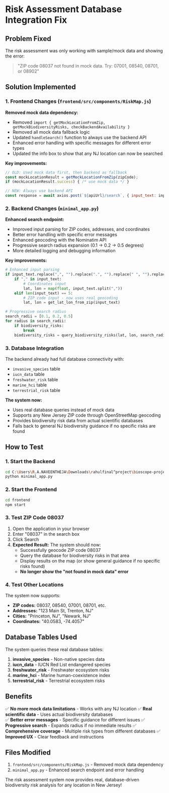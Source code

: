 # Risk Assessment Database Integration Fix

## Problem Fixed
The risk assessment was only working with sample/mock data and showing the error:
> "ZIP code 08037 not found in mock data. Try: 07001, 08540, 08701, or 08902"

## Solution Implemented

### 1. Frontend Changes (`frontend/src/components/RiskMap.js`)

**Removed mock data dependency:**
- Removed `import { getMockLocationFromZip, getMockBiodiversityRisks, checkBackendAvailability }` 
- Removed all mock data fallback logic
- Updated `handleSearch()` function to always use the backend API
- Enhanced error handling with specific messages for different error types
- Updated the info box to show that any NJ location can now be searched

**Key improvements:**
```javascript
// OLD: Used mock data first, then backend as fallback
const mockLocationResult = getMockLocationFromZip(zipCode);
if (mockLocationResult.success) { /* use mock data */ }

// NEW: Always use backend API
const response = await axios.post(`${apiUrl}/search`, { input_text: inputText });
```

### 2. Backend Changes (`minimal_app.py`)

**Enhanced search endpoint:**
- Improved input parsing for ZIP codes, addresses, and coordinates
- Better error handling with specific error messages
- Enhanced geocoding with the Nominatim API
- Progressive search radius expansion (0.1 → 0.2 → 0.5 degrees)
- More detailed logging and debugging information

**Key improvements:**
```python
# Enhanced input parsing
if input_text.replace(",", "").replace(".", "").replace(" ", "").replace("-", "").isdigit():
    if "," in input_text:
        # Coordinates input
        lat, lon = map(float, input_text.split(","))
    elif len(input_text) == 5:
        # ZIP code input - now uses real geocoding
        lat, lon = get_lat_lon_from_zip(input_text)

# Progressive search radius
search_radii = [0.1, 0.2, 0.5]
for radius in search_radii:
    if biodiversity_risks:
        break
    biodiversity_risks = query_biodiversity_risks(lat, lon, search_radius=radius)
```

### 3. Database Integration

The backend already had full database connectivity with:
- `invasive_species` table
- `iucn_data` table  
- `freshwater_risk` table
- `marine_hci` table
- `terrestrial_risk` table

**The system now:**
- Uses real database queries instead of mock data
- Supports any New Jersey ZIP code through OpenStreetMap geocoding
- Provides biodiversity risk data from actual scientific databases
- Falls back to general NJ biodiversity guidance if no specific risks are found

## How to Test

### 1. Start the Backend
```bash
cd C:\Users\R.A.NAVEENTHEJA\Downloads\rahulfinal^project\bioscope-project
python minimal_app.py
```

### 2. Start the Frontend  
```bash
cd frontend
npm start
```

### 3. Test ZIP Code 08037
1. Open the application in your browser
2. Enter "08037" in the search box
3. Click Search
4. **Expected Result:** The system should now:
   - Successfully geocode ZIP code 08037
   - Query the database for biodiversity risks in that area
   - Display results on the map (or show general guidance if no specific risks found)
   - **No longer show the "not found in mock data" error**

### 4. Test Other Locations
The system now supports:
- **ZIP codes:** 08037, 08540, 07001, 08701, etc.
- **Addresses:** "123 Main St, Trenton, NJ"  
- **Cities:** "Princeton, NJ", "Newark, NJ"
- **Coordinates:** "40.0583, -74.4057"

## Database Tables Used

The system queries these real database tables:

1. **invasive_species** - Non-native species data
2. **iucn_data** - IUCN Red List endangered species
3. **freshwater_risk** - Freshwater ecosystem risks
4. **marine_hci** - Marine human-coexistence index
5. **terrestrial_risk** - Terrestrial ecosystem risks

## Benefits

✅ **No more mock data limitations** - Works with any NJ location
✅ **Real scientific data** - Uses actual biodiversity databases  
✅ **Better error messages** - Specific guidance for different issues
✅ **Progressive search** - Expands radius if no immediate results
✅ **Comprehensive coverage** - Multiple risk types from different databases
✅ **Improved UX** - Clear feedback and instructions

## Files Modified

1. `frontend/src/components/RiskMap.js` - Removed mock data dependency
2. `minimal_app.py` - Enhanced search endpoint and error handling

The risk assessment system now provides real, database-driven biodiversity risk analysis for any location in New Jersey!
